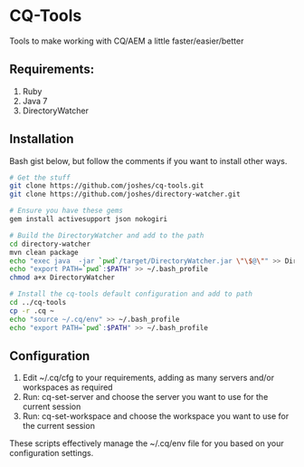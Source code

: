 CQ-Tools
========

Tools to make working with CQ/AEM a little faster/easier/better

## Requirements:

1. Ruby
2. Java 7
3. DirectoryWatcher

## Installation

Bash gist below, but follow the comments if you want to install other ways.

```sh
# Get the stuff
git clone https://github.com/joshes/cq-tools.git
git clone https://github.com/joshes/directory-watcher.git

# Ensure you have these gems
gem install activesupport json nokogiri

# Build the DirectoryWatcher and add to the path
cd directory-watcher
mvn clean package
echo "exec java  -jar `pwd`/target/DirectoryWatcher.jar \"\$@\"" >> DirectoryWatcher
echo "export PATH=`pwd`:$PATH" >> ~/.bash_profile
chmod a+x DirectoryWatcher

# Install the cq-tools default configuration and add to path
cd ../cq-tools
cp -r .cq ~
echo "source ~/.cq/env" >> ~/.bash_profile
echo "export PATH=`pwd`:$PATH" >> ~/.bash_profile
```

## Configuration

1. Edit ~/.cq/cfg to your requirements, adding as many servers and/or workspaces as required
2. Run: cq-set-server and choose the server you want to use for the current session
3. Run: cq-set-workspace and choose the workspace you want to use for the current session

These scripts effectively manage the ~/.cq/env file for you based on your configuration settings.
